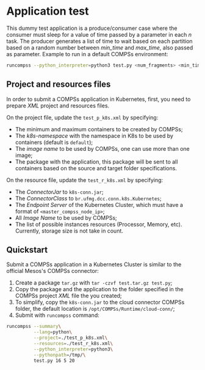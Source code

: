 # Application test

This dummy test application is a produce/consumer case where the consumer must sleep for a value of time passed by a parameter in each *n* task. The producer generates a list of time to wait based on each partition based on a random number between *min_time* and *max_time*, also passed as parameter. Example to run in a default COMPSs environment:

```bash
runcompss --python_interpreter=python3 test.py <num_fragments> <min_time> <max_time>
```


## Project and resources files

In order to submit a COMPSs application in Kubernetes, first, you need to prepare *XML* project and resources files. 

On the project file, update the `test_p_k8s.xml` by specifying:

* The minimum and maximum containers to be created by COMPSs; 
* The *k8s-namespace* with the namespace in K8s to be used by containers (default is `default`); 
* The *image name* to be used by COMPSs, one can use more than one image;
* The package with the application, this package will be sent to all containers based on the source and target folder specifications.

On the resource file, update the `test_r_k8s.xml` by specifying:

* The *ConnectorJar* to `k8s-conn.jar`;
* The *ConnectorClass* to `br.ufmg.dcc.conn.k8s.Kubernetes`;
* The *Endpoint Server* of the Kubernetes Cluster, which must have a format of `<master_compss_node_ip>`;
* All *Image Name* to be used by COMPSs;
* The list of possible instances resources (Processor, Memory, etc). Currently, storage size is not take in count.


## Quickstart

Submit a COMPSs application in a Kubernetes Cluster is similar to the official Mesos's COMPSs connector:

1. Create a package `tar.gz` with `tar -czvf test.tar.gz test.py`;
2. Copy the package and the application to the folder specified in the COMPSs project *XML* file the you created;
3. To simplify, copy the `k8s-conn.jar` to the cloud connector COMPSs folder, the default location is `/opt/COMPSs/Runtime/cloud-conn/`;
4. Submit with `runcompss` command:

```bash
runcompss --summary\
          --lang=python\
		  --project=./test_p_k8s.xml\
		  --resources=./test_r_k8s.xml\
	      --python_interpreter=python3\
          --pythonpath=/tmp/\
		  test.py 16 5 20
```
